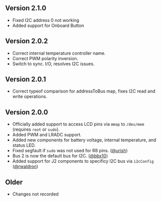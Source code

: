 ## Version 2.1.0

 * Fixed I2C address 0 not working
 * Added support for Onboard Button

## Version 2.0.2

 * Correct internal temperature controller name.
 * Correct PWM polarity inversion.
 * Switch to sync. I/O, resolves I2C issues.

## Version 2.0.1

 * Correct typeof comparison for addressToBus map, fixes I2C read and write operations.

## Version 2.0.0

 * Officially added support to access LCD pins via `mmap` to `/dev/mem` (requires `root` or `sudo`).
 * Added PWM and LRADC support.
 * Added new components for battery voltage, internal temperature, and status LED.
 * Fixed segfault if `sudo` was not used for R8 pins. ([@urish](https://github.com/urish))
 * Bus 2 is now the default bus for I2C. ([@bbx10](https://github.com/bbx10))
 * Added support for J2 components to specificy I2C bus via `i2cConfig` ([@rwaldron](https://github.com/rwaldron))

## Older

 * Changes not recorded
